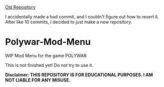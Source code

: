 [Old Repository](https://github.com/HorridModz/Old-Corrupted-Polywar-Mod-Menu)

I accidentally made a bad commit, and I couldn't figure out how to revert it. After like 10 commits, I decided to just make a new repository.

# Polywar-Mod-Menu

WIP Mod Menu for the game POLYWAR

This is not finished yet! Do not try to use it.

**Disclaimer: THIS REPOSITORY IS FOR EDUCATIONAL PURPOSES. I AM NOT LIABLE FOR ANY MISUSE.**
